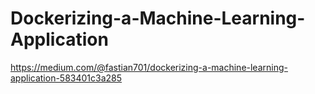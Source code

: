 # Dockerizing-a-Machine-Learning-Application

https://medium.com/@fastian701/dockerizing-a-machine-learning-application-583401c3a285
